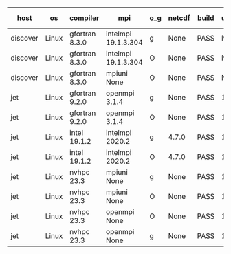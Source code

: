 

| host     | os       | compiler                              | mpi                      | o_g        | netcdf        | build       | u_pass          | u_fail          | s_pass            | s_fail            | e_pass             | e_fail             | nuopc_pass       | nuopc_fail       | artifacts link          |
|----------|----------|---------------------------------------|--------------------------|------------|---------------|-------------|-----------------|-----------------|-------------------|-------------------|--------------------|--------------------|------------------|------------------|-------------------------|
| discover | Linux | gfortran 8.3.0 | intelmpi 19.1.3.304  | g | None  | PASS | None | None | None | None | None | None | None | None | <a href="https://github.com/esmf-org/esmf-test-artifacts/tree/3d8e2d502c9acf4ad6626a4387c9e9a8de53339f/develop/gfortran/8.3.0/g/intelmpi/19.1.3.304" target="_blank">3d8e2d5</a> | 
| discover | Linux | gfortran 8.3.0 | intelmpi 19.1.3.304  | O | None  | PASS | None | None | None | None | None | None | None | None | <a href="https://github.com/esmf-org/esmf-test-artifacts/tree/70c0aa365e612839c34a10b654047cefcb300828/develop/gfortran/8.3.0/O/intelmpi/19.1.3.304" target="_blank">70c0aa3</a> | 
| discover | Linux | gfortran 8.3.0 | mpiuni None  | O | None  | PASS | None | None | None | None | None | None | None | None | <a href="https://github.com/esmf-org/esmf-test-artifacts/tree/459b8cb32c2cb15f5fbdac012ecaaf641d38e14d/develop/gfortran/8.3.0/O/mpiuni/None" target="_blank">459b8cb</a> | 
| jet | Linux | gfortran 9.2.0 | openmpi 3.1.4  | g | None  | PASS | 14107 | 0 | 49 | 0 | 81 | 0 | 47 | 0 | <a href="https://github.com/esmf-org/esmf-test-artifacts/tree/0da7dbcb04da779ca4825eaf946bd701b2a3a617/develop/gfortran/9.2.0/g/openmpi/3.1.4" target="_blank">0da7dbc</a> | 
| jet | Linux | gfortran 9.2.0 | openmpi 3.1.4  | O | None  | PASS | 14107 | 0 | 49 | 0 | 81 | 0 | 47 | 0 | <a href="https://github.com/esmf-org/esmf-test-artifacts/tree/f1f093fb328473379c17eb107ef2142f5e8725ed/develop/gfortran/9.2.0/O/openmpi/3.1.4" target="_blank">f1f093f</a> | 
| jet | Linux | intel 19.1.2 | intelmpi 2020.2  | g | 4.7.0  | PASS | 14107 | 0 | 49 | 0 | 81 | 0 | 47 | 0 | <a href="https://github.com/esmf-org/esmf-test-artifacts/tree/8751c0ea2cf18f72769226827ef67b69f71622f6/develop/intel/19.1.2/g/intelmpi/2020.2" target="_blank">8751c0e</a> | 
| jet | Linux | intel 19.1.2 | intelmpi 2020.2  | O | 4.7.0  | PASS | 14107 | 0 | 49 | 0 | 81 | 0 | 47 | 0 | <a href="https://github.com/esmf-org/esmf-test-artifacts/tree/ac4cf84076af9c16988018ffb37682246510326b/develop/intel/19.1.2/O/intelmpi/2020.2" target="_blank">ac4cf84</a> | 
| jet | Linux | nvhpc 23.3 | mpiuni None  | g | None  | PASS | 12439 | 0 | 8 | 0 | 44 | 0 | None | None | <a href="https://github.com/esmf-org/esmf-test-artifacts/tree/b4996e569a0e98ad7e78d9416fcbe356292362df/develop/nvhpc/23.3/g/mpiuni/None" target="_blank">b4996e5</a> | 
| jet | Linux | nvhpc 23.3 | mpiuni None  | O | None  | PASS | 12439 | 0 | 8 | 0 | 44 | 0 | None | None | <a href="https://github.com/esmf-org/esmf-test-artifacts/tree/e6afaab981332a52cca17f0bd9473488b78a2bd7/develop/nvhpc/23.3/O/mpiuni/None" target="_blank">e6afaab</a> | 
| jet | Linux | nvhpc 23.3 | openmpi None  | O | None  | PASS | 14107 | 0 | 49 | 0 | 81 | 0 | 47 | 0 | <a href="https://github.com/esmf-org/esmf-test-artifacts/tree/59ab4c5eb967c3d2b9900b11de46e336f3c65a4b/develop/nvhpc/23.3/O/openmpi/None" target="_blank">59ab4c5</a> | 
| jet | Linux | nvhpc 23.3 | openmpi None  | g | None  | PASS | 14107 | 0 | 49 | 0 | 81 | 0 | 0 | 0 | <a href="https://github.com/esmf-org/esmf-test-artifacts/tree/3c3210caddbf7cfbf670b7c0e99cf030f3783ce5/develop/nvhpc/23.3/g/openmpi/None" target="_blank">3c3210c</a> | 

